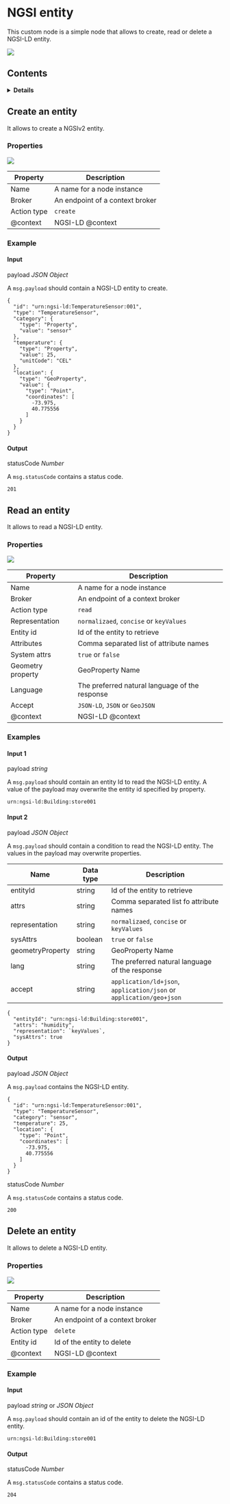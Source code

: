 # NGSI entity

This custom node is a simple node that allows to create, read or delete a NGSI-LD entity.

![](https://raw.githubusercontent.com/lets-fiware/node-red-contrib-NGSI-LD/gh-pages/images/entity/entity-01.png)

## Contents

<details>
<summary><strong>Details</strong></summary>

-   [Create an entity](#create-an-entity)
-   [Read an entity](#read-an-entity)
-   [Delete an entity](#delete-an-entity)

</details>

## Create an entity

It allows to create a NGSIv2 entity.

### Properties

![](https://raw.githubusercontent.com/lets-fiware/node-red-contrib-NGSI-LD/gh-pages/images/entity/entity-02.png)

| Property    | Description                     |
| ----------- | ------------------------------- |
| Name        | A name for a node instance      |
| Broker      | An endpoint of a context broker |
| Action type | `create`                        |
| @context    | NGSI-LD @context                |

### Example

#### Input

payload *JSON Object*

A `msg.payload` should contain a NGSI-LD entity to create.

```
{
  "id": "urn:ngsi-ld:TemperatureSensor:001",
  "type": "TemperatureSensor",
  "category": {
    "type": "Property",
    "value": "sensor"
  },
  "temperature": {
    "type": "Property",
    "value": 25,
    "unitCode": "CEL"
  },
  "location": {
    "type": "GeoProperty",
    "value": {
      "type": "Point",
      "coordinates": [
        -73.975,
        40.775556
      ]
    }
  }
}
```

#### Output

statusCode *Number*

A `msg.statusCode` contains a status code.

```
201
```

## Read an entity

It allows to read a NGSI-LD entity.

### Properties

![](https://raw.githubusercontent.com/lets-fiware/node-red-contrib-NGSI-LD/gh-pages/images/entity/entity-03.png)

| Property          | Description                                    |
| ----------------- | ---------------------------------------------- |
| Name              | A name for a node instance                     |
| Broker            | An endpoint of a context broker                |
| Action type       | `read`                                         |
| Representation    | `normalizaed`, `concise` or `keyValues`        |
| Entity id         | Id of the entity to retrieve                   |
| Attributes        | Comma separated list of attribute names        |
| System attrs      | `true` or `false`                              |
| Geometry property | GeoProperty Name                               |
| Language          | The preferred natural language of the response |
| Accept            | `JSON-LD`, `JSON` or `GeoJSON`                 |
| @context          | NGSI-LD @context                               |

### Examples

#### Input 1

payload *string*

A `msg.payload` should contain an entity Id to read the NGSI-LD entity.
A value of the payload may overwrite the entity id specified by property.

```
urn:ngsi-ld:Building:store001
```

#### Input 2

payload *JSON Object*

A `msg.payload` should contain a condition to read the NGSI-LD entity.
The values in the payload may overwrite properties.

| Name             | Data type | Description                                                         |
| ---------------- | --------- | ------------------------------------------------------------------- |
| entityId         | string    | Id of the entity to retrieve                                        |
| attrs            | string    | Comma separated list fo attribute names                             |
| representation   | string    | `normalizaed`, `concise` or `keyValues`                             |
| sysAttrs         | boolean   | `true` or `false`                                                   |
| geometryProperty | string    | GeoProperty Name                                                    |
| lang             | string    | The preferred natural language of the response                      |
| accept           | string    | `application/ld+json`, `application/json` or `application/geo+json` |

```
{
  "entityId": "urn:ngsi-ld:Building:store001",
  "attrs": "humidity",
  "representation": `keyValues`,
  "sysAttrs": true 
}
```

#### Output

payload *JSON Object*

A `msg.payload` contains the NGSI-LD entity.

```
{
  "id": "urn:ngsi-ld:TemperatureSensor:001",
  "type": "TemperatureSensor",
  "category": "sensor",
  "temperature": 25,
  "location": {
    "type": "Point",
    "coordinates": [
      -73.975,
      40.775556
    ]
  }
}
```

statusCode *Number*

A `msg.statusCode` contains a status code.

```
200
```

## Delete an entity

It allows to delete a NGSI-LD entity.

### Properties

![](https://raw.githubusercontent.com/lets-fiware/node-red-contrib-NGSI-LD/gh-pages/images/entity/entity-04.png)

| Property    | Description                     |
| ----------- | ------------------------------- |
| Name        | A name for a node instance      |
| Broker      | An endpoint of a context broker |
| Action type | `delete`                        |
| Entity id   | Id of the entity to delete      |
| @context    | NGSI-LD @context                |

### Example

#### Input

payload *string* or *JSON Object*

A `msg.payload` should contain an id of the entity to delete the NGSI-LD entity.

```
urn:ngsi-ld:Building:store001
```

#### Output

statusCode *Number*

A `msg.statusCode` contains a status code.

```
204
```
